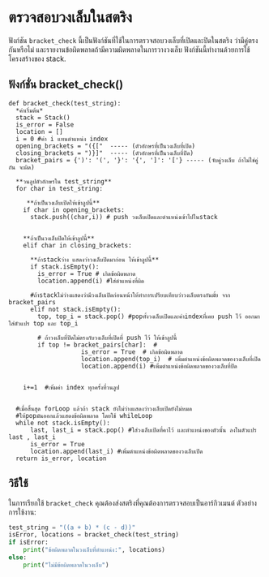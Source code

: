 # ตรวจสอบวงเล็บในสตริง

ฟังก์ชัน `bracket_check` นี้เป็นฟังก์ชันที่ใช้ในการตรวจสอบวงเล็บที่เปิดและปิดในสตริง ว่ามีคู่ตรงกันหรือไม่ และรายงานข้อผิดพลาดถ้ามีความผิดพลาดในการวางวงเล็บ ฟังก์ชันนี้ทำงานด้วยการใช้โครงสร้างของ stack.


## ฟังก์ชั่น bracket_check()

    def bracket_check(test_string):
      *ค่าเริ่มต้น*
      stack = Stack()
      is_error = False
      location = []
      i = 0 #ค่า i แทนตำแหน่ง index
      opening_brackets = "({["  ----- (ตัวอักษรที่เป็นวงเล็บที่เปิด)
      closing_brackets = ")}]"  ----- (ตัวอักษรที่เป็นวงเล็บที่ปิด)
      bracket_pairs = {')': '(', '}': '{', ']': '['} ----- (จับคู่วงเล็บ ถ้าไม่ใช่คู่กัน จะผิด)

      **วนลูปตัวอักษรใน test_string**
      for char in test_string:

         **ถ้าเป็นวงเล็บเปิดให้เข้าลูปนี้**
        if char in opening_brackets:
          stack.push((char,i)) # push วงเล็บเปิดและตำแหน่งเข้าไปในstack


        **ถ้าเป็นวงเล็บปิดให้เข้าลูปนี้**
        elif char in closing_brackets:

          **ถ้าstackว่าง แสดงว่าวงเล็บปิดมาก่อน ให้เข้าลูปนี้**
          if stack.isEmpty():
            is_error = True # เกิดข้อผิดพลาด
            location.append(i) #ใส่ตำแหน่งที่ผิด

          #ถ้าstackไม่ว่างแสดงว่ามีวงเล็บเปิดก่อนหน้าให้ทำการเปรียบเทียบว่าวงเล็บตรงกันมั้ย จาก bracket_pairs
          elif not stack.isEmpty():
            top, top_i = stack.pop() #popทั้งวงเล็บเปิดและค่าindexที่เคย push ไว้ ออกมาใส่ตัวแปร top และ top_i

            # ถ้าวงเล็บที่ปิดไม่ตรงกับวงเล็บที่เปิดที่ push ไว้ ให้เข้าลูปนี้
            if top != bracket_pairs[char]:  #
                        is_error = True  # เกิดข้อผิดพลาด
                        location.append(top_i)  # เพิ่มตำแหน่งข้อผิดพลาดของวงเล็บที่เปิด
                        location.append(i) #เพิ่มตำแหน่งข้อผิดพลาดของวงเล็บที่ปิด


        i+=1  #เพิ่มค่า index ทุกครั้งที่วนลูป


      #เมื่อสิ้นสุด forLoop แล้วถ้า stack ยังไม่ว่างแสดงว่าวงเล็บเปิดยังไม่หมด
      #ให้popมันออกแล้วแสดงข้อผิดพลาด โดยใช้ whileLoop
      while not stack.isEmpty():
          last, last_i = stack.pop() #ใส่วงเล็บเปิดที่คาไว้ และตำแหน่งของตัวนั้น ลงในตัวแปร last , last_i
          is_error = True
          location.append(last_i) #เพิ่มตำแหน่งข้อผิดพลาดของวงเล็บเปิด
      return is_error, location


## วิธีใช้

ในการเรียกใช้ `bracket_check` คุณต้องส่งสตริงที่คุณต้องการตรวจสอบเป็นอาร์กิวเมนต์ ตัวอย่างการใช้งาน:

```python
test_string = "((a + b) * (c - d))"
isError, locations = bracket_check(test_string)
if isError:
    print("ข้อผิดพลาดในวงเล็บที่ตำแหน่ง:", locations)
else:
    print("ไม่มีข้อผิดพลาดในวงเล็บ")

